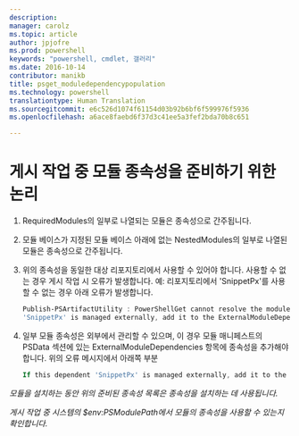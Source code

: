 ```yaml
---
description: 
manager: carolz
ms.topic: article
author: jpjofre
ms.prod: powershell
keywords: "powershell, cmdlet, 갤러리"
ms.date: 2016-10-14
contributor: manikb
title: psget_moduledependencypopulation
ms.technology: powershell
translationtype: Human Translation
ms.sourcegitcommit: e6c526d1074f61154d03b92b6bf6f599976f5936
ms.openlocfilehash: a6ace8faebd6f37d3c41ee5a3fef2bda70b8c651

---
```


# 게시 작업 중 모듈 종속성을 준비하기 위한 논리
1.  RequiredModules의 일부로 나열되는 모듈은 종속성으로 간주됩니다.
2.  모듈 베이스가 지정된 모듈 베이스 아래에 없는 NestedModules의 일부로 나열된 모듈은 종속성으로 간주됩니다.

3.  위의 종속성을 동일한 대상 리포지토리에서 사용할 수 있어야 합니다. 사용할 수 없는 경우 게시 작업 시 오류가 발생합니다.
    예: 리포지토리에서 'SnippetPx'를 사용할 수 없는 경우 아래 오류가 발생합니다.
    ```powershell
    Publish-PSArtifactUtility : PowerShellGet cannot resolve the module dependency 'SnippetPx' of the module 'TypePx' on the repository 'LocalRepo'. Verify that the dependent module 'SnippetPx' is available in the repository 'LocalRepo'. If this dependent
    'SnippetPx' is managed externally, add it to the ExternalModuleDependencies entry in the PSData section of the module manifest.
    ```
4.  일부 모듈 종속성은 외부에서 관리할 수 있으며, 이 경우 모듈 매니페스트의 PSData 섹션에 있는 ExternalModuleDependencies 항목에 종속성을 추가해야 합니다.
    위의 오류 메시지에서 아래쪽 부분
    ```powershell
    If this dependent 'SnippetPx' is managed externally, add it to the ExternalModuleDependencies entry in the PSData section of the module manifest.
    ```

*모듈을 설치하는 동안 위의 준비된 종속성 목록은 종속성을 설치하는 데 사용됩니다.*

*게시 작업 중 시스템의 $env:PSModulePath에서 모듈의 종속성을 사용할 수 있는지 확인합니다.*




<!--HONumber=Oct16_HO2-->


